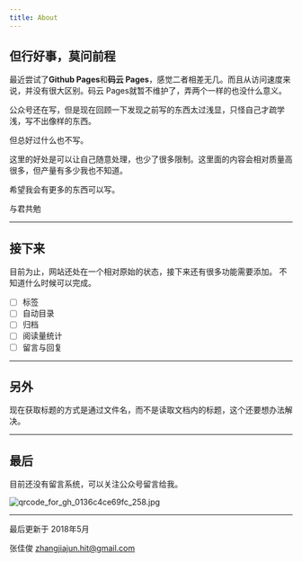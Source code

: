 ```yaml
---
title: About
---
```


## 但行好事，莫问前程

最近尝试了**Github Pages**和**码云 Pages**，感觉二者相差无几。而且从访问速度来说，并没有很大区别。码云 Pages就暂不维护了，弄两个一样的也没什么意义。

公众号还在写，但是现在回顾一下发现之前写的东西太过浅显，只怪自己才疏学浅，写不出像样的东西。

但总好过什么也不写。

这里的好处是可以让自己随意处理，也少了很多限制。这里面的内容会相对质量高很多，但产量有多少我也不知道。

希望我会有更多的东西可以写。

与君共勉

----

## 接下来

目前为止，网站还处在一个相对原始的状态，接下来还有很多功能需要添加。
不知道什么时候可以完成。

- [ ] 标签
- [ ] 自动目录
- [ ] 归档
- [ ] 阅读量统计
- [ ] 留言与回复

----

## 另外

现在获取标题的方式是通过文件名，而不是读取文档内的标题，这个还要想办法解决。

----

## 最后

目前还没有留言系统，可以关注公众号留言给我。

![qrcode_for_gh_0136c4ce69fc_258.jpg](https://i.loli.net/2018/04/03/5ac3336922317.jpg)

----
最后更新于 2018年5月

张佳俊 zhangjiajun.hit@gmail.com
